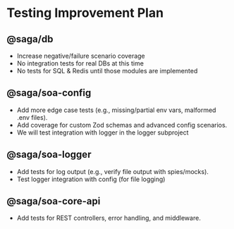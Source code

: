 # Testing Improvement Plan

## @saga/db
- Increase negative/failure scenario coverage
- No integration tests for real DBs at this time
- No tests for SQL & Redis until those modules are implemented

## @saga/soa-config
- Add more edge case tests (e.g., missing/partial env vars, malformed .env files).
- Add coverage for custom Zod schemas and advanced config scenarios.
- We will test integration with logger in the logger subproject

## @saga/soa-logger
- Add tests for log output (e.g., verify file output with spies/mocks).
- Test logger integration with config (for file logging)

## @saga/soa-core-api
- Add tests for REST controllers, error handling, and middleware. 